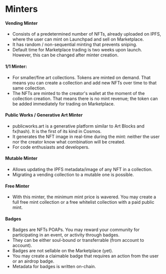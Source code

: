 # Minters

#### Vending Minter&#x20;

* Consists of a predetermined number of NFTs, already uploaded on IPFS, where the user can mint on Launchpad and sell on Marketplace.
* It has random / non-sequential minting that prevents sniping.
* Default time for Marketplace trading is two weeks upon launch. However, this can be changed after minter creation.

#### 1/1 Minter:

* For smaller/fine art collections. Tokens are minted on demand. That means you can create a collection and add new NFTs over time to that same collection.
* The NFTs are minted to the creator's wallet at the moment of the collection creation. That means there is no mint revenue; the token can be added immediately for trading on Marketplace.

#### Public Works / Generative Art Minter

* publicworks.art is a generative platform similar to Art Blocks and fx(hash). It is the first of its kind in Cosmos.
* &#x20;It generates the NFT image in real-time during the mint: neither the user nor the creator know what combination will be created.
* For code enthusiasts and developers.

#### Mutable Minter

* Allows updating the IPFS metadata/image of any NFT in a collection.
* Migrating a vending collection to a mutable one is possible.

#### Free Minter

* With this minter, the minimum mint price is wavered. You may create a full free mint collection or a free whitelist collection with a paid public mint.

#### Badges

* Badges are NFTs POAPs. You may reward your community for participating in an event, or activity through badges.
* They can be either soul-bound or transferrable (from account to account).
* Badges are not sellable on the Marketplace (yet).
* You may create a claimable badge that requires an action from the user or an airdrop badge.
* Metadata for badges is written on-chain.
